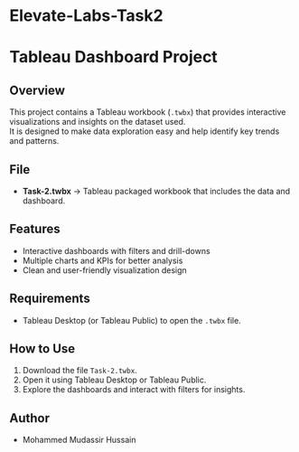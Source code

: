 # Elevate-Labs-Task2
# Tableau Dashboard Project

## Overview
This project contains a Tableau workbook (`.twbx`) that provides interactive visualizations and insights on the dataset used.  
It is designed to make data exploration easy and help identify key trends and patterns.

## File
- **Task-2.twbx** → Tableau packaged workbook that includes the data and dashboard.

## Features
- Interactive dashboards with filters and drill-downs  
- Multiple charts and KPIs for better analysis  
- Clean and user-friendly visualization design  

## Requirements
- Tableau Desktop (or Tableau Public) to open the `.twbx` file.

## How to Use
1. Download the file `Task-2.twbx`.  
2. Open it using Tableau Desktop or Tableau Public.  
3. Explore the dashboards and interact with filters for insights.

## Author
- Mohammed Mudassir Hussain
